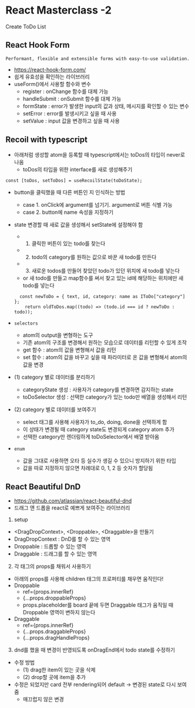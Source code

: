 # React Masterclass -2

Create ToDo List

## React Hook Form

```
Performant, flexible and extensible forms with easy-to-use validation.
```

- https://react-hook-form.com/
- 쉽게 유효성을 확인하는 라이브러리
- useForm()에서 사용할 함수와 변수
  - register : onChange 함수를 대체 가능
  - handleSubmit : onSubmit 함수를 대체 가능
  - formState : error가 발생한 input의 값과 상태, 메시지를 확인할 수 있는 변수
  - setError : error를 발생시키고 싶을 때 사용
  - setValue : input 값을 변경하고 싶을 때 사용

## Recoil with typescript

- 아래처럼 생성할 atom을 등록할 때 typescript에서는 toDos의 타입이 never로 나옴
  - toDos의 타입을 위한 interface를 새로 생성해주기

```
const [toDos, setToDos] = useRecoilState(toDoState);
```

- button을 클릭했을 때 다른 버튼인 지 인식하는 방법

  - case 1. onClick에 argument를 넘기기. argument로 버튼 식별 가능
  - case 2. button에 name 속성을 지정하기

- state 변경할 때 새로 값을 생성해서 setState에 설정해야 함

  - 1. 클릭한 버튼이 있는 todo를 찾는다
  - 2. todo의 category를 원하는 값으로 바꾼 새 todo를 만든다
  - 3. 새로운 todos를 만들어 찾았던 todo가 있던 위치에 새 todo를 넣는다
  - or 새 todo를 만들고 map함수를 써서 찾고 있는 id에 해당하는 위치에만 새 todo를 넣는다

  ```
    const newToDo = { text, id, category: name as IToDo["category"] };
      return oldToDos.map((todo) => (todo.id === id ? newToDo : todo));
  ```

- `selectors`

  - atom의 output을 변형하는 도구
  - 기존 atom의 구조를 변경해서 원하는 모습으로 데이터를 리턴할 수 있게 조작
  - get 함수 : atom의 값을 변형해서 값을 리턴
  - set 함수 : atom의 값을 바꾸고 싶을 때 파라미터로 온 값을 변형해서 atom의 값을 변경

- (1) category 별로 데이터를 분리하기
  - categoryState 생성 : 사용자가 category를 변경하면 감지하는 state
  - toDoSelector 생성 : 선택한 category가 있는 todo만 배열을 생성해서 리턴
- (2) category 별로 데이터를 보여주기

  - select 태그를 사용해 사용자가 to_do, doing, done을 선택하게 함
  - 이 상태가 변경될 때 category state도 변경되게 category atom 추가
  - 선택한 category만 렌더링하게 toDoSelector에서 배열 받아옴

- `enum`
  - 값을 그대로 사용하면 오타 등 실수가 생길 수 있으니 방지하기 위한 타입
  - 값을 따로 지정하지 않으면 차례대로 0, 1, 2 등 숫자가 할당됨

## React Beautiful DnD

- https://github.com/atlassian/react-beautiful-dnd
- 드래그 앤 드롭을 react로 예쁘게 보여주는 라이브러리

1. setup

- \<DragDropContext>, \<Droppable>, \<Draggable>을 만들기
- DragDropContext : DnD를 할 수 있는 영역
- Droppable : 드롭할 수 있는 영역
- Draggable : 드래그를 할 수 있는 영역

2. 각 태그의 props를 채워서 사용하기

- 아래의 props를 사용해 children 태그의 프로퍼티를 채우면 움직인다!
- Droppable
  - ref={props.innerRef}
  - {...props.droppableProps}
  - props.placeholder를 board 끝에 두면 Draggable 태그가 움직일 때 Droppable 영역이 변하지 않는다
- Draggable
  - ref={props.innerRef}
  - {...props.draggableProps}
  - {...props.dragHandleProps}

3. dnd를 했을 때 변경이 반영되도록 onDragEnd에서 todo state를 수정하기

- 수정 방법
  - (1) drag한 item이 있는 곳을 삭제
  - (2) drop할 곳에 item을 추가
- 수정은 되었지만 card 전부 rendering되어 default -> 변경된 state로 다시 보여줌
  - 매끄럽지 않은 변경
